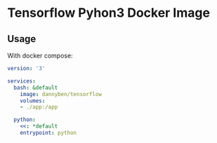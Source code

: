 Tensorflow Pyhon3 Docker Image
==================================================

Usage
--------------------------------------------------

With docker compose:

```yaml
version: '3'

services:
  bash: &default
    image: dannyben/tensorflow
    volumes: 
    - ./app:/app

  python:
    <<: *default
    entrypoint: python
```



